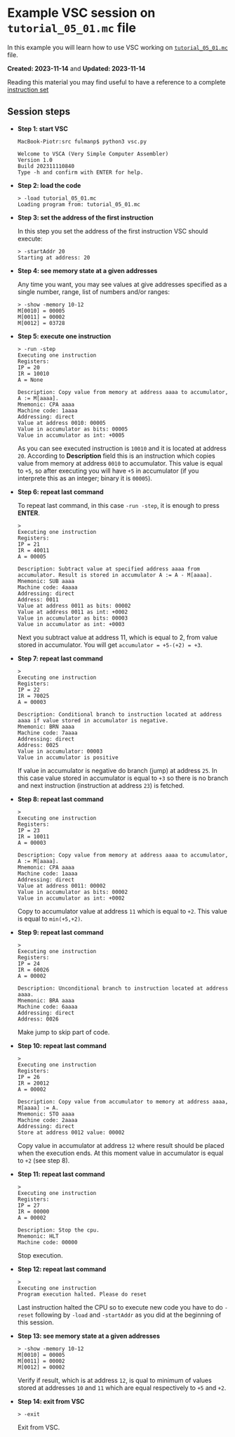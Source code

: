# Example VSC session on `tutorial_05_01.mc` file

In this example you will learn how to use VSC working on [`tutorial_05_01.mc`](tutorial_05_01.mc) file.

**Created: 2023-11-14** and **Updated: 2023-11-14**

Reading this material you may find useful to have a reference to a complete [instruction set](../instruction_set.md)

## Session steps

- **Step 1: start VSC**

	```
	MacBook-Piotr:src fulmanp$ python3 vsc.py 
	
	Welcome to VSCA (Very Simple Computer Assembler)
	Version 1.0
	Build 202311110840
	Type -h and confirm with ENTER for help.
	
	```
	
- **Step 2: load the code**

	```
	> -load tutorial_05_01.mc
	Loading program from: tutorial_05_01.mc
	```

- **Step 3: set the address of the first instruction**
	
	In this step you set the address of the first instruction VSC should execute:
	
	```
	> -startAddr 20
	Starting at address: 20
	```

- **Step 4: see memory state at a given addresses**

	Any time you want, you may see values at give addresses specified as a single number, range, list of numbers and/or ranges:


	```	
	> -show -memory 10-12
	M[0010] = 00005
	M[0011] = 00002
	M[0012] = 03728
	```
- **Step 5: execute one instruction**

    ```
    > -run -step
    Executing one instruction
    Registers:
    IP = 20
    IR = 10010
    A = None
    
    Description: Copy value from memory at address aaaa to accumulator, A := M[aaaa].
    Mnemonic: CPA aaaa
    Machine code: 1aaaa
    Addressing: direct
    Value at address 0010: 00005
    Value in accumulator as bits: 00005
    Value in accumulator as int: +0005
    ```
    
    As you can see executed instruction is `10010` and it is located at address `20`. According to **Description** field this is an instruction which copies value from memory at address `0010` to accumulator. This value is equal to `+5`, so after executing you will have `+5` in accumulator (if you interprete this as an integer; binary it is `00005`).
    
- **Step 6: repeat last command**
    
    To repeat last command, in this case `-run -step`, it is enough to press **ENTER**.
    
    ```
    > 
    Executing one instruction
    Registers:
    IP = 21
    IR = 40011
    A = 00005
    
    Description: Subtract value at specified address aaaa from accumulator. Result is stored in accumulator A := A - M[aaaa].
    Mnemonic: SUB aaaa
    Machine code: 4aaaa
    Addressing: direct
    Address: 0011
    Value at address 0011 as bits: 00002
    Value at address 0011 as int: +0002
    Value in accumulator as bits: 00003
    Value in accumulator as int: +0003
    ```
    
    Next you subtract value at address 11, which is equal to 2, from value stored in accumulator. You will get `accumulator = +5-(+2) = +3`.

- **Step 7: repeat last command**    

    ```    
    > 
    Executing one instruction
    Registers:
    IP = 22
    IR = 70025
    A = 00003
    
    Description: Conditional branch to instruction located at address aaaa if value stored in accumulator is negative.
    Mnemonic: BRN aaaa
    Machine code: 7aaaa
    Addressing: direct
    Address: 0025
    Value in accumulator: 00003
    Value in accumulator is positive
    ```
    
    If value in accumulator is negative do branch (jump) at address `25`. In this case value stored in accumulator is equal to `+3` so there is no branch and next instruction (instruction at address `23`) is fetched.

- **Step 8: repeat last command**

    ```
    > 
    Executing one instruction
    Registers:
    IP = 23
    IR = 10011
    A = 00003
    
    Description: Copy value from memory at address aaaa to accumulator, A := M[aaaa].
    Mnemonic: CPA aaaa
    Machine code: 1aaaa
    Addressing: direct
    Value at address 0011: 00002
    Value in accumulator as bits: 00002
    Value in accumulator as int: +0002
    ```
    
    Copy to accumulator value at address `11` which is equal to `+2`. This value is equal to `min(+5,+2)`.
    
- **Step 9: repeat last command**    

    ```
    > 
    Executing one instruction
    Registers:
    IP = 24
    IR = 60026
    A = 00002
    
    Description: Unconditional branch to instruction located at address aaaa.
    Mnemonic: BRA aaaa
    Machine code: 6aaaa
    Addressing: direct
    Address: 0026
    ```
    
    Make jump to skip part of code.

- **Step 10: repeat last command**

    ``` 
    > 
    Executing one instruction
    Registers:
    IP = 26
    IR = 20012
    A = 00002
    
    Description: Copy value from accumulator to memory at address aaaa, M[aaaa] := A.
    Mnemonic: STO aaaa
    Machine code: 2aaaa
    Addressing: direct
    Store at address 0012 value: 00002
    ```
    
    Copy value in accumulator at address `12` where result should be placed when the execution ends. At this moment value in accumulator is equal to `+2` (see step 8).

- **Step 11: repeat last command**

    ```
    > 
    Executing one instruction
    Registers:
    IP = 27
    IR = 00000
    A = 00002
    
    Description: Stop the cpu.
    Mnemonic: HLT
    Machine code: 00000
    ```
    
    Stop execution.

- **Step 12: repeat last command**

    ``` 
    > 
    Executing one instruction
    Program execution halted. Please do reset
    ```
    
    Last instruction halted the CPU so to execute new code you have to do `-reset` following by `-load` and `-startAddr` as you did at the beginning of this session.
    
- **Step 13: see memory state at a given addresses**

    ```
    > -show -memory 10-12
    M[0010] = 00005
    M[0011] = 00002
    M[0012] = 00002
    ```
    
    Verify if result, which is at address `12`, is qual to minimum of values stored at addresses `10` and `11` which are equal respectively to `+5` and `+2`.
    
- **Step 14: exit from VSC**

    ```    
    > -exit
    ```
    
    Exit from VSC.
